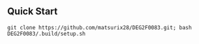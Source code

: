 ## Quick Start
```
git clone https://github.com/matsurix28/DEG2F0083.git; bash DEG2F0083/.build/setup.sh
```
